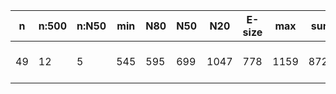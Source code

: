n    |n:500  |n:N50  |min  |N80  |N50  |N20   |E-size  |max   |sum   |name
---  |---    |---    |---  |---  |---  |---   |---     |---   |---   |---
49   |12     |5      |545  |595  |699  |1047  |778     |1159  |8725  |output-81-unitigs.fa
